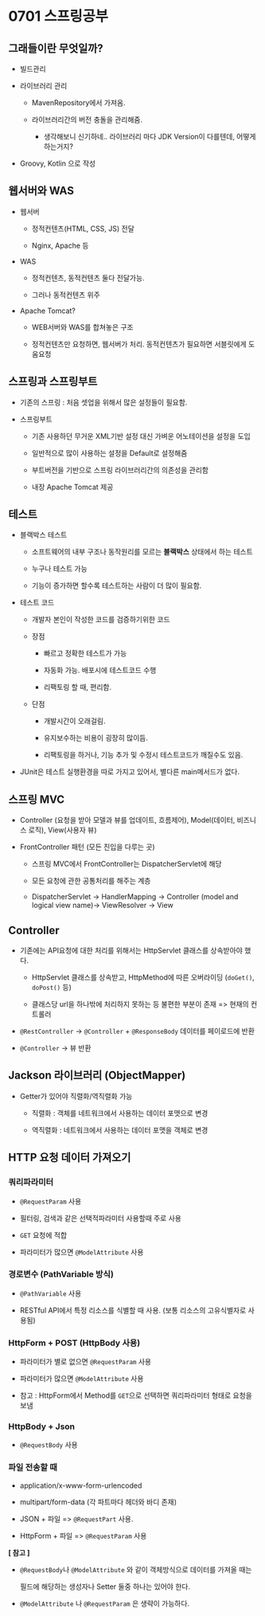 # 0701 스프링공부

## 그래들이란 무엇일까?

- 빌드관리 

- 라이브러리 관리 

    - MavenRepository에서 가져옴.

    - 라이브러리간의 버전 충돌을 관리해줌.
        
        - 생각해보니 신기하네.. 라이브러리 마다 JDK Version이 다를텐데, 어떻게 하는거지?

- Groovy, Kotlin 으로 작성

## 웹서버와 WAS

- 웹서버 

    - 정적컨텐츠(HTML, CSS, JS) 전달

    - Nginx, Apache 등

- WAS

    - 정적컨텐츠, 동적컨텐츠 둘다 전달가능.

    - 그러나 동적컨텐츠 위주
  
- Apache Tomcat?

    - WEB서버와 WAS를 합쳐놓은 구조

    - 정적컨텐츠만 요청하면, 웹서버가 처리. 동적컨텐츠가 필요하면 서블릿에게 도움요청


## 스프링과 스프링부트

- 기존의 스프링 : 처음 셋업을 위해서 많은 설정들이 필요함.

- 스프링부트 

    - 기존 사용하던 무거운 XML기반 설정 대신 가벼운 어노테이션을 설정을 도입

    - 일반적으로 많이 사용하는 설정을 Default로 설정해줌

    - 부트버전을 기반으로 스프링 라이브러리간의 의존성을 관리함

    - 내장 Apache Tomcat 제공

## 테스트

- 블랙박스 테스트

    - 소프트웨어의 내부 구조나 동작원리를 모르는 **블랙박스** 상태에서 하는 테스트

    - 누구나 테스트 가능

    - 기능이 증가하면 할수록 테스트하는 사람이 더 많이 필요함.

- 테스트 코드

    - 개발자 본인이 작성한 코드를 검증하기위한 코드

    - 장점

        - 빠르고 정확한 테스트가 가능

        - 자동화 가능. 배포시에 테스트코드 수행

        - 리팩토링 할 때, 편리함.

    - 단점

        - 개발시간이 오래걸림.

        - 유지보수하는 비용이 굉장히 많이듬.

        - 리팩토링을 하거나, 기능 추가 및 수정시 테스트코드가 깨질수도 있음.


- JUnit은 테스트 실행환경을 따로 가지고 있어서, 별다른 main메서드가 없다. 


## 스프링 MVC

- Controller (요청을 받아 모델과 뷰를 업데이트, 흐름제어), Model(데이터, 비즈니스 로직), View(사용자 뷰)

- FrontController 패턴 (모든 진입을 다루는 곳)

    - 스프링 MVC에서 FrontController는 DispatcherServlet에 해당

    - 모든 요청에 관한 공통처리를 해주는 계층

    - DispatcherServlet -> HandlerMapping -> Controller (model and logical view name)-> ViewResolver -> View

## Controller

- 기존에는 API요청에 대한 처리를 위해서는 HttpServlet 클래스를 상속받아야 했다.

    - HttpServlet 클래스를 상속받고, HttpMethod에 따른 오버라이딩 (`doGet()`, `doPost()` 등)

    - 클래스당 url을 하나밖에 처리하지 못하는 등 불편한 부분이 존재 => 현재의 컨트롤러

- `@RestController` ->  `@Controller` + `@ResponseBody` 데이터를 페이로드에 반환

- `@Controller` -> 뷰 반환 

## Jackson 라이브러리 (ObjectMapper)

- Getter가 있어야 직렬화/역직렬화 가능

    - 직렬화 : 객체를 네트워크에서 사용하는 데이터 포맷으로 변경

    - 역직렬화 : 네트워크에서 사용하는 데이터 포맷을 객체로 변경

## HTTP 요청 데이터 가져오기

### 쿼리파라미터 

- `@RequestParam` 사용

- 필터링, 검색과 같은 선택적파라미터 사용할때 주로 사용

- `GET` 요청에 적합

- 파라미터가 많으면 `@ModelAttribute` 사용

### 경로변수 (PathVariable 방식)

- `@PathVariable` 사용

- RESTful API에서 특정 리소스를 식별할 때 사용. (보통 리소스의 고유식별자로 사용됨)

### HttpForm + POST (HttpBody 사용)

- 파라미터가 별로 없으면 `@RequestParam` 사용

- 파라미터가 많으면 `@ModelAttribute` 사용

- 참고 : HttpForm에서 Method를 `GET`으로 선택하면 쿼리파라미터 형태로 요청을 보냄

### HttpBody + Json

- `@RequestBody` 사용

### 파일 전송할 때

- application/x-www-form-urlencoded

- multipart/form-data (각 파트마다 헤더와 바디 존재)

- JSON + 파일 => `@RequestPart` 사용. 

- HttpForm + 파일 => `@RequestParam` 사용


**[ 참고 ]**

- `@RequestBody`나 `@ModelAttribute` 와 같이 객체방식으로 데이터를 가져올 때는 

   필드에 해당하는 생성자나 Setter 둘중 하나는 있어야 한다.

- `@ModelAttribute` 나 `@RequestParam` 은 생략이 가능하다.

